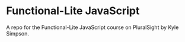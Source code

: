 # Functional-Lite JavaScript

A repo for the Functional-Lite JavaScript course on PluralSight by Kyle Simpson.
